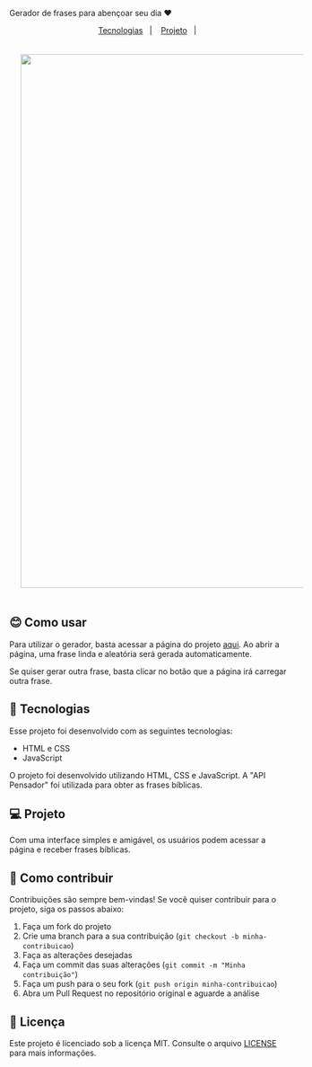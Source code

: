 
Gerador de frases para abençoar seu dia ❤

<p align="center">
  <a href="#-tecnologias">Tecnologias</a>&nbsp;&nbsp;&nbsp;|&nbsp;&nbsp;&nbsp;
  <a href="#-projeto">Projeto</a>&nbsp;&nbsp;&nbsp;|&nbsp;&nbsp;&nbsp;
</p>

   <div align="center">
    <img src=https://user-images.githubusercontent.com/63527881/231314955-d3ffddcc-9b6b-4e45-a12a-d268c90a3afd.png width="950" height="auto" hspace="20" vspace="20"/>  
  </div>
  
## 😊 Como usar 
Para utilizar o gerador, basta acessar a página do projeto [aqui](https://conselhos.vercel.app/). Ao abrir a página, uma frase linda e aleatória será gerada automaticamente.

Se quiser gerar outra frase, basta clicar no botão que a página irá carregar outra frase.

## 🚀 Tecnologias

Esse projeto foi desenvolvido com as seguintes tecnologias:

- HTML e CSS
- JavaScript

O projeto foi desenvolvido utilizando HTML, CSS e JavaScript. A "API Pensador" foi utilizada para obter as frases bíblicas.

## 💻 Projeto 
 Com uma interface simples e amigável, os usuários podem acessar a página e receber frases bíblicas.
 
 
 ## 🤝 Como contribuir 
Contribuições são sempre bem-vindas! Se você quiser contribuir para o projeto, siga os passos abaixo:

1. Faça um fork do projeto
2. Crie uma branch para a sua contribuição (`git checkout -b minha-contribuicao`)
3. Faça as alterações desejadas
4. Faça um commit das suas alterações (`git commit -m "Minha contribuição"`)
5. Faça um push para o seu fork (`git push origin minha-contribuicao`)
6. Abra um Pull Request no repositório original e aguarde a análise

## 📝 Licença 
Este projeto é licenciado sob a licença MIT. Consulte o arquivo [LICENSE](https://github.com/JoaoPedroOM/Conselhos-/blob/main/LICENSE) para mais informações.

